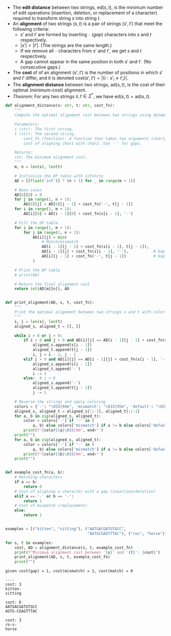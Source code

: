 - The **edit distance** between two strings, $\mathrm{ed}(s,t)$, is the minimum number of edit operations (insertion, deletion, or replacement of a character) required to transform string $s$ into string $t$.
- An **alignment** of two strings $(s,t)$ is a pair of strings $(s',t')$ that meet the following criteria: 
    - $s'$ and $t'$ are formed by inserting `-` (_gap_) characters into $s$ and $t$ respectively.
    - $|s'| = |t'|$. (The strings are the same length.)
    - If we remove all `-` characters from $s'$ and $t'$, we get $s$ and $t$ respectively.
    - A gap cannot appear in the same position in both $s'$ and $t'$. (No consecutive gaps.)
- The **cost** of of an alignment $(s',t')$ is the number of positions in which $s'$ and $t'$ differ, and it is denoted $\mathrm{cost}(s',t')=|\{i:s'_i \neq t'_i\}|$.
- The **alignment distance** between two strings, $\mathrm{ad}(s,t)$, is the cost of their optimal (minimum-cost) alignment.
- _Theorem_: For any two strings $s,t\in\Sigma^*$, we have $\mathrm{ed}(s,t) = \mathrm{ad}(s,t)$.



```python
def alignment_distance(s: str, t: str, cost_fn):
    """
    Compute the optimal alignment cost between two strings using dynamic programming.

    Parameters:
    s (str): The first string.
    t (str): The second string.
        cost_fn (function): A function that takes two arguments (char1, char2) and returns the
        cost of aligning char1 with char2. Use '-' for gaps.

    Returns:
    int: The minimum alignment cost.
    """
    m, n = len(s), len(t)

    # Initialize the DP table with infinity
    AD = [[float('inf')] * (n + 1) for _ in range(m + 1)]

    # Base cases
    AD[0][0] = 0
    for j in range(1, n + 1):
        AD[0][j] = AD[0][j - 1] + cost_fn('-', t[j - 1])
    for i in range(1, m + 1):
        AD[i][0] = AD[i - 1][0] + cost_fn(s[i - 1], '-')

    # Fill the DP table
    for i in range(1, m + 1):
        for j in range(1, n + 1):
            AD[i][j] = min(
                # Match/mismatch
                AD[i - 1][j - 1] + cost_fn(s[i - 1], t[j - 1]),
                AD[i - 1][j] + cost_fn(s[i - 1], '-'),           # Gap in t
                AD[i][j - 1] + cost_fn('-', t[j - 1])            # Gap in s
            )

    # Print the DP table
    # print(AD)

    # Return the final alignment cost
    return int(AD[m][n]), AD


def print_alignment(AD, s, t, cost_fn):
    """
    Print the optimal alignment between two strings s and t with color-coded differences.
    """
    i, j = len(s), len(t)
    aligned_s, aligned_t = [], []

    while i > 0 or j > 0:
        if i > 0 and j > 0 and AD[i][j] == AD[i - 1][j - 1] + cost_fn(s[i - 1], t[j - 1]):
            aligned_s.append(s[i - 1])
            aligned_t.append(t[j - 1])
            i, j = i - 1, j - 1
        elif i > 0 and AD[i][j] == AD[i - 1][j] + cost_fn(s[i - 1], '-'):
            aligned_s.append(s[i - 1])
            aligned_t.append('-')
            i -= 1
        else:  # j > 0
            aligned_s.append('-')
            aligned_t.append(t[j - 1])
            j -= 1

    # Reverse the strings and apply coloring
    colors = {'-': "\033[94m", 'mismatch': "\033[95m", 'default': "\033[0m"}
    aligned_s, aligned_t = aligned_s[::-1], aligned_t[::-1]
    for a, b in zip(aligned_s, aligned_t):
        color = colors['-'] if '-' in (
            a, b) else colors['mismatch'] if a != b else colors['default']
        print(f"{color}{a}\033[0m", end='')
    print("")
    for a, b in zip(aligned_s, aligned_t):
        color = colors['-'] if '-' in (
            a, b) else colors['mismatch'] if a != b else colors['default']
        print(f"{color}{b}\033[0m", end='')
    print("")


def example_cost_fn(a, b):
    # Matching characters
    if a == b:
        return 0
    # Cost of aligning a character with a gap (insertion/deletion)
    elif a == '-' or b == '-':
        return 1
    # Cost of mismatch (replacement)
    else:
        return 1


examples = [("kitten", "sitting"), ("AATGACGATGTGCC",
                                    "AGTGCGAGTTTAC"), ("ros", "horse")]

for s, t in examples:
    cost, AD = alignment_distance(s, t, example_cost_fn)
    print(f"Minimum alignment cost between '{s}' and '{t}': {cost}")
    print_alignment(AD, s, t, example_cost_fn)
    print("")
```

```
given cost(gap) = 1, cost(mismatch) = 1, cost(match) = 0

----
cost: 3
kitten-
sitting

cost: 6
AATGACGATGTGCC
AGTG-CGAGTTTAC

cost: 3
ro-s-
horse
```
